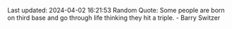 Last updated: 2024-04-02 16:21:53
Random Quote: Some people are born on third base and go through life thinking they hit a triple. - Barry Switzer
